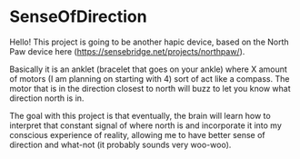 # SenseOfDirection

Hello! This project is going to be another hapic device, based on the North Paw device here (https://sensebridge.net/projects/northpaw/).

Basically it is an anklet (bracelet that goes on your ankle) where X amount of motors (I am planning on starting with 4) sort of act like a compass. The motor that is in the direction closest to north will buzz to let you know what direction north is in.

The goal with this project is that eventually, the brain will learn how to interpret that constant signal of where north is and incorporate it into my conscious experience of reality, allowing me to have better sense of direction and what-not (it probably sounds very woo-woo).

